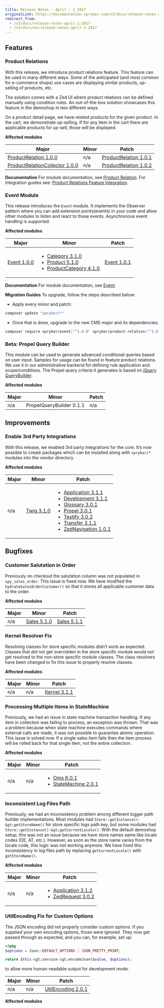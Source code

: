 ```yaml
---
title: Release Notes - April - 1 2017
originalLink: https://documentation.spryker.com/v3/docs/release-notes-april-1-2017
redirect_from:
  - /v3/docs/release-notes-april-1-2017
  - /v3/docs/en/release-notes-april-1-2017
---
```


<!--
used to be: http://spryker.github.io/release/2017/april-1/
-->

## Features
### Product Relations
With this release, we introduce product relations feature. This feature can be used in many different ways. Some of the anticipated (and most common for e-commerce shops) use cases are displaying similar products, up-selling of products, etc.

The solution comes with a Zed UI where product relations can be defined manually using condition rules. An out-of-the-box solution showcases this feature in the demoshop in two different ways.

On a product detail page, we have related products for the given product. In the cart, we demonstrate up-selling. If for any item in the cart there are applicable products for up-sell, those will be displayed.

**Affected modules**


| Major | Minor | Patch |
| --- | --- | --- |
| [ProductRelation 1.0.0](https://github.com/spryker/product-relation/releases/tag/1.0.0) | n/a | [ProductRelation 1.0.1](https://github.com/spryker/ProductRelation/releases/tag/1.0.1)|
| [ProductRelationCollector 1.0.0](https://github.com/spryker/product-relation-collector/releases/tag/1.0.0) | n/a | [ProductRelation 1.0.2](https://github.com/spryker/product-relation/releases/tag/1.0.2) |

**Documentation**
For module documentation, see [Product Relation](/docs/scos/dev/features/202001.0/product-information-management/product-relations/product-relations.html). For integration guides see: [Product Relations Feature Integration](https://documentation.spryker.com/v4/docs/product-relation-integration).

### Event Module
This release introduces the `Event` module. It implements the Observer pattern where you can add extension points(events) in your code and allow other modules to listen and react to those events. Asynchronous event handling is supported.

**Affected modules**

| Major | Minor | Patch |
| --- | --- | --- |
| [Event 1.0.0](https://github.com/spryker/Event/releases/tag/1.0.0) | <ul><li>[Category 3.1.0](https://github.com/spryker/Category/releases/tag/3.1.0)</li><li>[Product 5.1.0](https://github.com/spryker/Product/releases/tag/5.1.0)</li><li> [ProductCategory 4.1.0](https://github.com/spryker/product-category/releases/tag/4.1.0)</li></ul> | [Event 1.0.1](https://github.com/spryker/Event/releases/tag/1.0.1) |

**Documentation**
For module documentation, see [Event](/docs/scos/dev/developer-guides/202001.0/development-guide/back-end/data-manipulation/event/event.html).

**Migration Guides**
To upgrade, follow the steps described below:

* Apply every minor and patch:

```bash
composer update "spryker/*"
```
* Once that is done, upgrade to the new CMS major and its dependencies:

```bash
composer require spryker/event:"^1.0.0" spryker/product-relation:"^1.0.0" spryker/product-relation-collector:"^1.0.0"
```

### Beta: Propel Query Builder
This module can be used to generate advanced conditional queries based on user input. Samples for usage can be found in feature product relations. We use it in our administrative backend for defining rule application and scope/conditions. The Propel query criteria it generates is based on [jQuery QueryBuilder](http://querybuilder.js.org/).

**Affected modules**

| Major | Minor | Patch |
| --- | --- | --- |
| n/a | PropelQueryBuilder 0.1.1 | n/a |

## Improvements
### Enable 3rd Party Integrations
With this release, we enabled 3rd party integrations for the core. It’s now possible to create packages which can be installed along with `spryker/*` modules into the vendor directory.

**Affected modules**

| Major | Minor | Patch |
| --- | --- | --- |
| n/a |[Twig 3.1.0](https://github.com/spryker/Twig/releases/tag/3.1.0)  | <ul><li>[Application 3.1.1](https://github.com/spryker/Application/releases/tag/3.1.1)</li><li>[Development 3.1.1](https://github.com/spryker/Development/releases/tag/3.1.1)</li><li>[Glossary 3.0.1](https://github.com/spryker/Glossary/releases/tag/3.0.1)</li><li>[Propel 3.0.1](https://github.com/spryker/Propel/releases/tag/3.0.1)</li><li>[Testify 3.0.2](https://github.com/spryker/Testify/releases/tag/3.0.2)</li><li>[Transfer 3.1.1](https://github.com/spryker/Transfer/releases/tag/3.1.1)</li><li>[ZedNavigation 1.0.1](https://github.com/spryker/zed-navigation/releases/tag/1.0.1)</li></ul> |

## Bugfixes
### Customer Salutation in Order
Previously on checkout the salutation column was not populated in   `spy_sales_order`. This issue is fixed now. We have modified the `hydrateSalesOrderCustomer()` so that it stores all applicable customer data to the order.

**Affected modules**

| Major | Minor | Patch |
| --- | --- | --- |
| n/a | [Sales 5.1.0](https://github.com/spryker/Sales/releases/tag/5.1.0) |[Sales 5.1.1](https://github.com/spryker/Sales/releases/tag/5.1.1)  |

### Kernel Resolver Fix
Resolving classes for store specific modules didn’t work as expected. Classes that did not get overridden in the store specific module would not get resolved to the non-store specific module classes. The class resolvers have been changed to fix this issue to properly resolve classes.

**Affected modules**

| Major | Minor | Patch |
| --- | --- | --- |
| n/a | n/a | [Kernel 3.1.1](https://github.com/spryker/Kernel/releases/tag/3.1.1) |

### Processing Multiple Items in StateMachine
Previously, we had an issue in state machine transaction handling. If any item in collection was failing to process, an exception was thrown. That was a problem because when state machine executes commands where external calls are made, it was not possible to guarantee atomic operation. This issue is solved now. If a single sales item fails then the item process will be rolled back for that single item, not the entire collection.

**Affected modules**

| Major | Minor | Patch |
| --- | --- | --- |
|n/a  | n/a | <ul><li>[Oms 6.0.1](https://github.com/spryker/Oms/releases/tag/6.0.1)</li><li>[StateMachine 2.0.1](https://github.com/spryker/state-machine/releases/tag/2.0.1)</li></ul> |

### Inconsistent Log Files Path
Previously, we had an inconsistency problem among different logger path builder implementations. Most modules had `Store::getInstance()-&gt;getStoreName()` for store specific logs path key, but some modules had `Store::getInstance()-&gt;getCurrentLocale()`. With the default demoshop setup, this was not an issue because we have store names same like locale codes (DE, AT, etc.). However, as soon as the store name varies from the locale code, this logic was not working anymore. We have fixed this inconsistency in log files path by replacing `getCurrentLocale()` with `getStoreName()`.

**Affected modules**

| Major | Minor | Patch |
| --- | --- | --- |
| n/a | n/a | <ul><li>[Application 3.1.2](https://github.com/spryker/Application/releases/tag/3.1.2)</li><li>[ZedRequest 3.0.2](https://github.com/spryker/ZedRequest/releases/tag/3.0.2)</li></ul> |

### UtilEncoding Fix for Custom Options
The JSON encoding did not properly consider custom options. If you supplied your own encoding options, those were ignored. They now get passed through as expected, and you can, for example, set up:

```php
<?php
$options = Json::DEFAULT_OPTIONS | JSON_PRETTY_PRINT;

return $this-&gt;service-&gt;encodeJson($value, $options);
```
to allow more human-readable output for development mode.

| Major | Minor | Patch |
| --- | --- | --- |
|  n/a| n/a | [UtilEncoding 2.0.1](https://github.com/spryker/util-encoding/releases/tag/2.0.1) |
**Affected modules**

